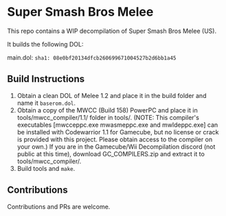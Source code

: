 # Super Smash Bros Melee

This repo contains a WIP decompilation of Super Smash Bros Melee (US).

It builds the following DOL:

main.dol: `sha1: 08e0bf20134dfcb260699671004527b2d6bb1a45`

## Build Instructions

1. Obtain a clean DOL of Melee 1.2 and place it in the build folder and name it `baserom.dol`.
2. Obtain a copy of the MWCC (Build 158) PowerPC and place it in tools/mwcc_compiler/1.1/ folder in tools/. (NOTE: This compiler's executables [mwcceppc.exe mwasmeppc.exe and mwldeppc.exe] can be installed with Codewarrior 1.1 for Gamecube, but no license or crack is provided with this project. Please obtain access to the compiler on your own.) If you are in the Gamecube/Wii Decompilation discord (not public at this time), download GC_COMPILERS.zip and extract it to tools/mwcc_compiler/.
3. Build tools and `make`.

## Contributions

Contributions and PRs are welcome.
